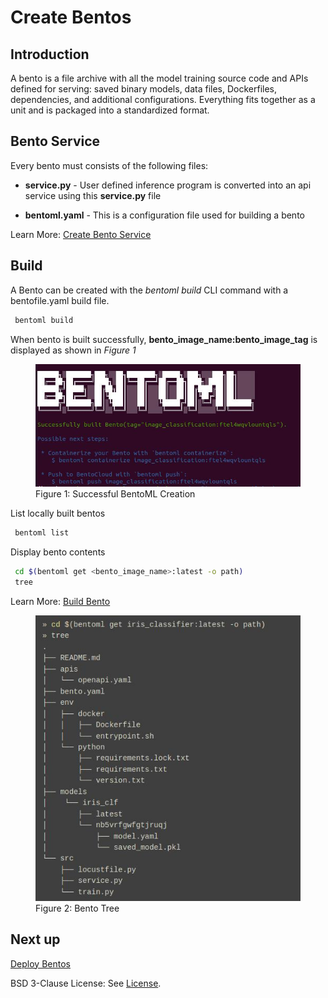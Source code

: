# Create Bentos

## Introduction

A bento is a file archive with all the model training source code and APIs defined for serving: saved binary models, data files, Dockerfiles, dependencies, and additional configurations. Everything fits together as a unit and is packaged into a standardized format.

## Bento Service

Every bento must consists of the following files:

 - **service.py** - User defined inference program is converted into an api service using this **service.py** file
 
 - **bentoml.yaml** - This is a configuration file used for building a bento

Learn More: [Create Bento Service](https://docs.bentoml.org/en/latest/concepts/service.html)

## Build

A Bento can be created with the *bentoml build* CLI command with a bentofile.yaml build file. 
    
```bash
 bentoml build
```
When bento is built successfully, **bento_image_name:bento_image_tag** is displayed as shown in *Figure 1*
<figure class="figure-image">
<img src="../../images/BentoMLBuild.jpg" alt="Figure 1: Successful BentoML Creation">
<figcaption>Figure 1: Successful BentoML Creation</figcaption>
</figure>

List locally built bentos
    
```bash
 bentoml list
```

Display bento contents
    
```bash
 cd $(bentoml get <bento_image_name>:latest -o path)
 tree
```

Learn More: [Build Bento](https://docs.bentoml.org/en/latest/concepts/bento.html#)


<figure class="figure-image">
<img src="../../images/BentoTree.jpg" alt="Figure 2: Bento Tree">
<figcaption>Figure 2: Bento Tree</figcaption>
</figure>

## Next up
[Deploy Bentos](deploy-bentos.md)

BSD 3-Clause License: See [License](../../LICENSE.md).